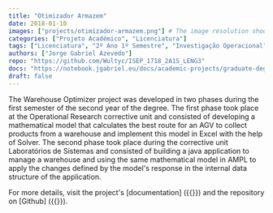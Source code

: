 ```yaml
---
title: "Otimizador Armazem"
date: 2018-01-10
images: ["projects/otimizador-armazem.png"] # The image resolution should be 900x500 or a proportional resolution
categories: ["Projeto Académico", "Licenciatura"]
tags: ["Licenciatura", "2º Ano 1º Semestre", "Investigação Operacional", "Laboratórios de Engenharia 3", "Java", "AMPL"]
authors: ["Jorge Gabriel Azevedo"]
repo: "https://github.com/Wultyc/ISEP_1718_2A1S_LENG3"
docs: "https://notebook.jgabriel.eu/docs/academic-projects/graduate-degree/otimizador-armazem/"
draft: false
---
```

<!--more-->
The Warehouse Optimizer project was developed in two phases during the first semester of the second year of the degree. The first phase took place at the Operational Research corrective unit and consisted of developing a mathematical model that calculates the best route for an AGV to collect products from a warehouse and implement this model in Excel with the help of Solver. The second phase took place during the corrective unit Laboratórios de Sistemas and consisted of building a java application to manage a warehouse and using the same mathematical model in AMPL to apply the changes defined by the model's response in the internal data structure of the application.

For more details, visit the project's [documentation] ({{<param docs>}}) and the repository on [Github] ({{<param repo>}}).